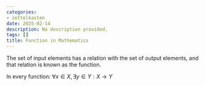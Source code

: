 ```yaml
---
categories:
- zettelkasten
date: 2025-02-14
description: No description provided.
tags: []
title: Function in Mathematics
---
```


The set of input elements has a relation with the set of output elements, and that relation is known as the function. 

In every function: $\forall x \in X, \exists y \in Y : X \rightarrow Y$
